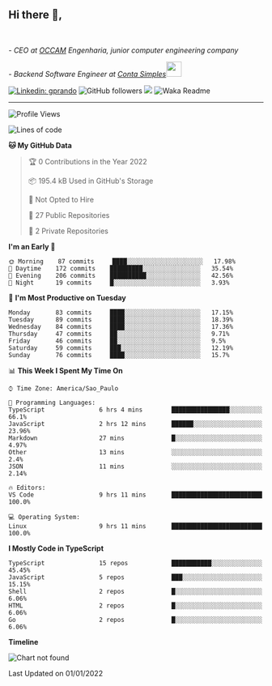 <h2>Hi there  👋,</h2> </br>

<p><em>- CEO at <a href="https://occamengenharia.com/">OCCAM</a> Engenharia, junior computer engineering company
</em></p>

<p><em>- Backend Software Engineer at <a href="https://contasimples.com">Conta Simples</a><img src="https://media.giphy.com/media/WUlplcMpOCEmTGBtBW/giphy.gif" width="30"> 
</em></p>

[![Linkedin: gprando](https://img.shields.io/badge/-gprando-blue?style=flat-square&logo=Linkedin&logoColor=white&link=https://www.linkedin.com/in/gprando/)](https://www.linkedin.com/in/gprando)
![GitHub followers](https://img.shields.io/github/followers/gprando?label=Follow&style=social)
![](https://visitor-badge.glitch.me/badge?page_id=gprando.gprando)
![Waka Readme](https://github.com/gprando/gprando/workflows/Waka%20Readme/badge.svg)

---
<!--START_SECTION:waka-->
![Profile Views](http://img.shields.io/badge/Profile%20Views-0-blue)

![Lines of code](https://img.shields.io/badge/From%20Hello%20World%20I%27ve%20Written--4%20Million%20lines%20of%20code-blue)

**🐱 My GitHub Data** 

> 🏆 0 Contributions in the Year 2022
 > 
> 📦 195.4 kB Used in GitHub's Storage 
 > 
> 🚫 Not Opted to Hire
 > 
> 📜 27 Public Repositories 
 > 
> 🔑 2 Private Repositories  
 > 
**I'm an Early 🐤** 

```text
🌞 Morning    87 commits     ████░░░░░░░░░░░░░░░░░░░░░   17.98% 
🌆 Daytime    172 commits    █████████░░░░░░░░░░░░░░░░   35.54% 
🌃 Evening    206 commits    ██████████░░░░░░░░░░░░░░░   42.56% 
🌙 Night      19 commits     █░░░░░░░░░░░░░░░░░░░░░░░░   3.93%

```
📅 **I'm Most Productive on Tuesday** 

```text
Monday       83 commits     ████░░░░░░░░░░░░░░░░░░░░░   17.15% 
Tuesday      89 commits     ████░░░░░░░░░░░░░░░░░░░░░   18.39% 
Wednesday    84 commits     ████░░░░░░░░░░░░░░░░░░░░░   17.36% 
Thursday     47 commits     ██░░░░░░░░░░░░░░░░░░░░░░░   9.71% 
Friday       46 commits     ██░░░░░░░░░░░░░░░░░░░░░░░   9.5% 
Saturday     59 commits     ███░░░░░░░░░░░░░░░░░░░░░░   12.19% 
Sunday       76 commits     ████░░░░░░░░░░░░░░░░░░░░░   15.7%

```


📊 **This Week I Spent My Time On** 

```text
⌚︎ Time Zone: America/Sao_Paulo

💬 Programming Languages: 
TypeScript               6 hrs 4 mins        ████████████████░░░░░░░░░   66.1% 
JavaScript               2 hrs 12 mins       ██████░░░░░░░░░░░░░░░░░░░   23.96% 
Markdown                 27 mins             █░░░░░░░░░░░░░░░░░░░░░░░░   4.97% 
Other                    13 mins             ░░░░░░░░░░░░░░░░░░░░░░░░░   2.4% 
JSON                     11 mins             ░░░░░░░░░░░░░░░░░░░░░░░░░   2.14%

🔥 Editors: 
VS Code                  9 hrs 11 mins       █████████████████████████   100.0%

💻 Operating System: 
Linux                    9 hrs 11 mins       █████████████████████████   100.0%

```

**I Mostly Code in TypeScript** 

```text
TypeScript               15 repos            ███████████░░░░░░░░░░░░░░   45.45% 
JavaScript               5 repos             ███░░░░░░░░░░░░░░░░░░░░░░   15.15% 
Shell                    2 repos             █░░░░░░░░░░░░░░░░░░░░░░░░   6.06% 
HTML                     2 repos             █░░░░░░░░░░░░░░░░░░░░░░░░   6.06% 
Go                       2 repos             █░░░░░░░░░░░░░░░░░░░░░░░░   6.06%

```


**Timeline**

![Chart not found](https://raw.githubusercontent.com/gprando/gprando/master/charts/bar_graph.png) 


 Last Updated on 01/01/2022
<!--END_SECTION:waka-->
